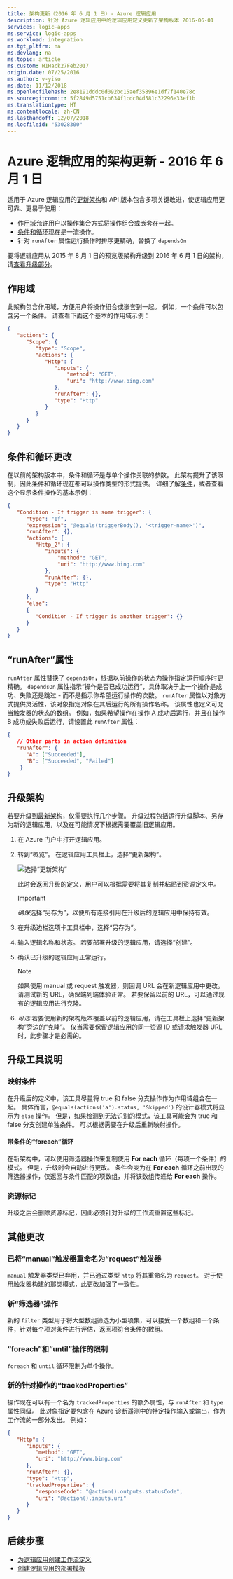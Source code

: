```yaml
---
title: 架构更新（2016 年 6 月 1 日）- Azure 逻辑应用
description: 针对 Azure 逻辑应用中的逻辑应用定义更新了架构版本 2016-06-01
services: logic-apps
ms.service: logic-apps
ms.workload: integration
ms.tgt_pltfrm: na
ms.devlang: na
ms.topic: article
ms.custom: H1Hack27Feb2017
origin.date: 07/25/2016
ms.author: v-yiso
ms.date: 11/12/2018
ms.openlocfilehash: 2e8191dddc0d092bc15aef35896e1df7f140e78c
ms.sourcegitcommit: 5f2849d5751cb634f1cdc04d581c32296e33ef1b
ms.translationtype: HT
ms.contentlocale: zh-CN
ms.lasthandoff: 12/07/2018
ms.locfileid: "53028300"
---
```

# <a name="schema-updates-for-azure-logic-apps---june-1-2016"></a>Azure 逻辑应用的架构更新 - 2016 年 6 月 1 日

适用于 Azure 逻辑应用的[更新架构](https://schema.management.azure.com/schemas/2016-06-01/Microsoft.Logic.json)和 API 版本包含多项关键改进，使逻辑应用更可靠、更易于使用：

* [作用域](#scopes)允许用户以操作集合方式将操作组合或嵌套在一起。
* [条件和循环](#conditions-loops)现在是一流操作。
* 针对 `runAfter` 属性运行操作时排序更精确，替换了 `dependsOn`

要将逻辑应用从 2015 年 8 月 1 日的预览版架构升级到 2016 年 6 月 1 日的架构，请[查看升级部分](#upgrade-your-schema)。

<a name="scopes"></a>

## <a name="scopes"></a>作用域

此架构包含作用域，方便用户将操作组合或嵌套到一起。 例如，一个条件可以包含另一个条件。 请查看下面这个基本的作用域示例：

```json
{
   "actions": {
      "Scope": {
         "type": "Scope",
         "actions": {                
            "Http": {
               "inputs": {
                   "method": "GET",
                   "uri": "http://www.bing.com"
               },
               "runAfter": {},
               "type": "Http"
            }
         }
      }
   }
}
```

<a name="conditions-loops"></a>

## <a name="conditions-and-loops-changes"></a>条件和循环更改

在以前的架构版本中，条件和循环是与单个操作关联的参数。 此架构提升了该限制，因此条件和循环现在都可以操作类型的形式提供。 详细了解[条件](../logic-apps/logic-apps-control-flow-conditional-statement.md)，或者查看这个显示条件操作的基本示例：

```json
{
   "Condition - If trigger is some trigger": {
      "type": "If",
      "expression": "@equals(triggerBody(), '<trigger-name>')",
      "runAfter": {},
      "actions": {
         "Http_2": {
            "inputs": {
                "method": "GET",
                "uri": "http://www.bing.com"
            },
            "runAfter": {},
            "type": "Http"
         }
      },
      "else": 
      {
         "Condition - If trigger is another trigger": {}
      }  
   }
}
```

<a name="run-after"></a>

## <a name="runafter-property"></a>“runAfter”属性

`runAfter` 属性替换了 `dependsOn`，根据以前操作的状态为操作指定运行顺序时更精确。 `dependsOn` 属性指示“操作是否已成功运行”，具体取决于上一个操作是成功、失败还是跳过 - 而不是指示你希望运行操作的次数。 `runAfter` 属性以对象方式提供灵活性，该对象指定对象在其后运行的所有操作名称。 该属性也定义可充当触发器的状态的数组。 例如，如果希望操作在操作 A 成功后运行，并且在操作 B 成功或失败后运行，请设置此 `runAfter` 属性：

```json
{
   // Other parts in action definition
   "runAfter": {
      "A": ["Succeeded"],
      "B": ["Succeeded", "Failed"]
    }
}
```

## <a name="upgrade-your-schema"></a>升级架构

若要升级到[最新架构](https://schema.management.azure.com/schemas/2016-06-01/Microsoft.Logic.json)，仅需要执行几个步骤。 升级过程包括运行升级脚本、另存为新的逻辑应用，以及在可能情况下根据需要覆盖旧逻辑应用。

1. 在 Azure 门户中打开逻辑应用。

2. 转到“概览”。 在逻辑应用工具栏上，选择“更新架构”。
   
    ![选择“更新架构”][1]
   
   此时会返回升级的定义，用户可以根据需要将其复制并粘贴到资源定义中。 

   > [!IMPORTANT]
   > *确保*选择“另存为”，以便所有连接引用在升级后的逻辑应用中保持有效。

3. 在升级边栏选项卡工具栏中，选择“另存为”。

4. 输入逻辑名称和状态。 若要部署升级的逻辑应用，请选择“创建”。

5. 确认已升级的逻辑应用正常运行。
   
   > [!NOTE]
   > 如果使用 manual 或 request 触发器，则回调 URL 会在新逻辑应用中更改。 请测试新的 URL，确保端到端体验正常。 若要保留以前的 URL，可以通过现有的逻辑应用进行克隆。

6. *可选* 若要使用新的架构版本覆盖以前的逻辑应用，请在工具栏上选择“更新架构”旁边的“克隆”。 仅当需要保留逻辑应用的同一资源 ID 或请求触发器 URL 时，此步骤才是必需的。

## <a name="upgrade-tool-notes"></a>升级工具说明

### <a name="mapping-conditions"></a>映射条件

在升级后的定义中，该工具尽量将 true 和 false 分支操作作为作用域组合在一起。 具体而言，`@equals(actions('a').status, 'Skipped')` 的设计器模式将显示为 `else` 操作。 但是，如果检测到无法识别的模式，该工具可能会为 true 和 false 分支创建单独条件。 可以根据需要在升级后重新映射操作。

#### <a name="foreach-loop-with-condition"></a>带条件的“foreach”循环

在新架构中，可以使用筛选器操作来复制使用 **For each** 循环（每项一个条件）的模式。 但是，升级时会自动进行更改。 条件会变为在 **For each** 循环之前出现的筛选器操作，仅返回与条件匹配的项数组，并将该数组传递给 **For each** 操作。 


### <a name="resource-tags"></a>资源标记

升级之后会删除资源标记，因此必须针对升级的工作流重置这些标记。

## <a name="other-changes"></a>其他更改

### <a name="renamed-manual-trigger-to-request-trigger"></a>已将“manual”触发器重命名为“request”触发器

`manual` 触发器类型已弃用，并已通过类型 `http` 将其重命名为 `request`。 对于使用触发器构建的那类模式，此更改加强了一致性。

### <a name="new-filter-action"></a>新“筛选器”操作

新的 `filter` 类型用于将大型数组筛选为小型项集，可以接受一个数组和一个条件，针对每个项对条件进行评估，返回项符合条件的数组。

### <a name="restrictions-for-foreach-and-until-actions"></a>“foreach”和“until”操作的限制

`foreach` 和 `until` 循环限制为单个操作。

### <a name="new-trackedproperties-for-actions"></a>新的针对操作的“trackedProperties”

操作现在可以有一个名为 `trackedProperties` 的额外属性，与 `runAfter` 和 `type` 属性同级。 此对象指定要包含在 Azure 诊断遥测中的特定操作输入或输出，作为工作流的一部分发出。 例如：

``` json
{
   "Http": {
      "inputs": {
         "method": "GET",
         "uri": "http://www.bing.com"
      },
      "runAfter": {},
      "type": "Http",
      "trackedProperties": {
         "responseCode": "@action().outputs.statusCode",
         "uri": "@action().inputs.uri"
      }
   }
}
```

## <a name="next-steps"></a>后续步骤
* [为逻辑应用创建工作流定义](../logic-apps/logic-apps-author-definitions.md)
* [创建逻辑应用的部署模板](../logic-apps/logic-apps-create-deploy-template.md)

<!-- Image references -->
[1]: ./media/logic-apps-schema-2016-04-01/upgradeButton.png
